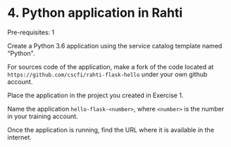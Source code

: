 # 4. Python application in Rahti

Pre-requisites: 1

Create a Python 3.6 application using the service catalog template named
"Python".

For sources code of the application, make a fork of the code located at
`https://github.com/cscfi/rahti-flask-hello` under your own github account.

Place the application in the project you created in Exercise 1.

Name the application `hello-flask-<number>`, where `<number>` is the number in
your training account.

Once the application is running, find the URL where it is available in the
internet.

